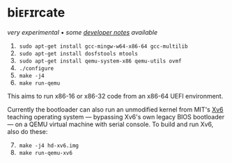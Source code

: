 # biᴇꜰɪrcate

_very experimental_ • _some [developer notes](NOTES.asciidoc) available_

 1. &nbsp;`sudo apt-get install gcc-mingw-w64-x86-64 gcc-multilib`
 2. &nbsp;`sudo apt-get install dosfstools mtools`
 3. &nbsp;`sudo apt-get install qemu-system-x86 qemu-utils ovmf`
 4. &nbsp;`./configure`
 5. &nbsp;`make -j4`
 6. &nbsp;`make run-qemu`

This aims to run x86-16 or x86-32 code from an x86-64 UEFI environment.

Currently the bootloader can also run an unmodified kernel from MIT's [Xv6](https://github.com/mit-pdos/xv6-public) teaching operating system &mdash; bypassing Xv6's own legacy BIOS bootloader &mdash; on a QEMU virtual machine with serial console.  To build and run Xv6, also do these:

 7. &nbsp;`make -j4 hd-xv6.img`
 8. &nbsp;`make run-qemu-xv6`
